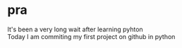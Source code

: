 # pra
It's been a very long wait after learning pyhton
<br>
Today I am commiting my first project on github in python
<br>


